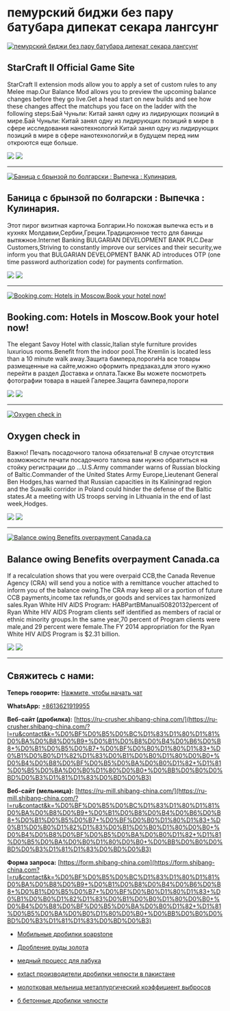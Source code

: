# пемурский биджи без пару батубара дипекат секара лангсунг

<a href="https://swt.shibang-china.com/?l=ru&img&k=%D0%BF%D0%B5%D0%BC%D1%83%D1%80%D1%81%D0%BA%D0%B8%D0%B9+%D0%B1%D0%B8%D0%B4%D0%B6%D0%B8+%D0%B1%D0%B5%D0%B7+%D0%BF%D0%B0%D1%80%D1%83+%D0%B1%D0%B0%D1%82%D1%83%D0%B1%D0%B0%D1%80%D0%B0+%D0%B4%D0%B8%D0%BF%D0%B5%D0%BA%D0%B0%D1%82+%D1%81%D0%B5%D0%BA%D0%B0%D1%80%D0%B0+%D0%BB%D0%B0%D0%BD%D0%B3%D1%81%D1%83%D0%BD%D0%B3" target="_blank">![пемурский биджи без пару батубара дипекат секара лангсунг](http://static.shibang-china.com/all-800x300/433.jpg)</a>

## StarCraft II Official Game Site
StarCraft II extension mods allow you to apply a set of custom rules to any Melee map.Our Balance Mod allows you to preview the upcoming balance changes before they go live.Get a head start on new builds and see how these changes affect the matchups you face on the ladder with the following steps:Бай Чуньли: Китай занял одну из лидирующих позиций в мире.Бай Чуньли: Китай занял одну из лидирующих позиций в мире в сфере исследования нанотехнологий Китай занял одну из лидирующих позиций в мире в сфере нанотехнологий,и в будущем перед ним откроются еще больше.


<a href="https://whatsapp.shibangsoft.com/WhatsApp.php" target="_blank" title="WhatsApp">![](http://static.shibang-china.com/icon/whatsapp.png)</a> <a href="https://swt.shibang-china.com/?l=ru&icon&k=%D0%BF%D0%B5%D0%BC%D1%83%D1%80%D1%81%D0%BA%D0%B8%D0%B9+%D0%B1%D0%B8%D0%B4%D0%B6%D0%B8+%D0%B1%D0%B5%D0%B7+%D0%BF%D0%B0%D1%80%D1%83+%D0%B1%D0%B0%D1%82%D1%83%D0%B1%D0%B0%D1%80%D0%B0+%D0%B4%D0%B8%D0%BF%D0%B5%D0%BA%D0%B0%D1%82+%D1%81%D0%B5%D0%BA%D0%B0%D1%80%D0%B0+%D0%BB%D0%B0%D0%BD%D0%B3%D1%81%D1%83%D0%BD%D0%B3" target="_blank">![](http://static.shibang-china.com/icon/chat-ru.png)</a>

---

<a href="https://swt.shibang-china.com/?l=ru&img&k=%D0%BF%D0%B5%D0%BC%D1%83%D1%80%D1%81%D0%BA%D0%B8%D0%B9+%D0%B1%D0%B8%D0%B4%D0%B6%D0%B8+%D0%B1%D0%B5%D0%B7+%D0%BF%D0%B0%D1%80%D1%83+%D0%B1%D0%B0%D1%82%D1%83%D0%B1%D0%B0%D1%80%D0%B0+%D0%B4%D0%B8%D0%BF%D0%B5%D0%BA%D0%B0%D1%82+%D1%81%D0%B5%D0%BA%D0%B0%D1%80%D0%B0+%D0%BB%D0%B0%D0%BD%D0%B3%D1%81%D1%83%D0%BD%D0%B3" target="_blank">![Баница с брынзой по болгарски : Выпечка : Кулинария.](http://static.shibang-china.com/all-800x300/1124.jpg)</a>

## Баница с брынзой по болгарски : Выпечка : Кулинария.
Этот пирог визитная карточка Болгарии.Но похожая выпечка есть и в кухнях Молдавии,Сербии,Греции.Традиционное тесто для баницы вытяжное.Internet Banking BULGARIAN DEVELOPMENT BANK PLC.Dear Customers,Striving to constantly improve our services and their security,we inform you that BULGARIAN DEVELOPMENT BANK AD introduces OTP (one time password authorization code) for payments confirmation.


<a href="https://whatsapp.shibangsoft.com/WhatsApp.php" target="_blank" title="WhatsApp">![](http://static.shibang-china.com/icon/whatsapp.png)</a> <a href="https://swt.shibang-china.com/?l=ru&icon&k=%D0%BF%D0%B5%D0%BC%D1%83%D1%80%D1%81%D0%BA%D0%B8%D0%B9+%D0%B1%D0%B8%D0%B4%D0%B6%D0%B8+%D0%B1%D0%B5%D0%B7+%D0%BF%D0%B0%D1%80%D1%83+%D0%B1%D0%B0%D1%82%D1%83%D0%B1%D0%B0%D1%80%D0%B0+%D0%B4%D0%B8%D0%BF%D0%B5%D0%BA%D0%B0%D1%82+%D1%81%D0%B5%D0%BA%D0%B0%D1%80%D0%B0+%D0%BB%D0%B0%D0%BD%D0%B3%D1%81%D1%83%D0%BD%D0%B3" target="_blank">![](http://static.shibang-china.com/icon/chat-ru.png)</a>

---

<a href="https://swt.shibang-china.com/?l=ru&img&k=%D0%BF%D0%B5%D0%BC%D1%83%D1%80%D1%81%D0%BA%D0%B8%D0%B9+%D0%B1%D0%B8%D0%B4%D0%B6%D0%B8+%D0%B1%D0%B5%D0%B7+%D0%BF%D0%B0%D1%80%D1%83+%D0%B1%D0%B0%D1%82%D1%83%D0%B1%D0%B0%D1%80%D0%B0+%D0%B4%D0%B8%D0%BF%D0%B5%D0%BA%D0%B0%D1%82+%D1%81%D0%B5%D0%BA%D0%B0%D1%80%D0%B0+%D0%BB%D0%B0%D0%BD%D0%B3%D1%81%D1%83%D0%BD%D0%B3" target="_blank">![Booking.com: Hotels in Moscow.Book your hotel now!](http://static.shibang-china.com/all-800x300/1454.jpg)</a>

## Booking.com: Hotels in Moscow.Book your hotel now!
The elegant Savoy Hotel with classic,Italian style furniture provides luxurious rooms.Benefit from the indoor pool.The Kremlin is located less than a 10 minute walk away.Защита бампера,порогиНа все товары размещенные на сайте,можно оформить предзаказ,для этого нужно перейти в раздел Доставка и оплата.Также Вы можете посмотреть фотографии товара в нашей Галерее.Защита бампера,пороги


<a href="https://whatsapp.shibangsoft.com/WhatsApp.php" target="_blank" title="WhatsApp">![](http://static.shibang-china.com/icon/whatsapp.png)</a> <a href="https://swt.shibang-china.com/?l=ru&icon&k=%D0%BF%D0%B5%D0%BC%D1%83%D1%80%D1%81%D0%BA%D0%B8%D0%B9+%D0%B1%D0%B8%D0%B4%D0%B6%D0%B8+%D0%B1%D0%B5%D0%B7+%D0%BF%D0%B0%D1%80%D1%83+%D0%B1%D0%B0%D1%82%D1%83%D0%B1%D0%B0%D1%80%D0%B0+%D0%B4%D0%B8%D0%BF%D0%B5%D0%BA%D0%B0%D1%82+%D1%81%D0%B5%D0%BA%D0%B0%D1%80%D0%B0+%D0%BB%D0%B0%D0%BD%D0%B3%D1%81%D1%83%D0%BD%D0%B3" target="_blank">![](http://static.shibang-china.com/icon/chat-ru.png)</a>

---

<a href="https://swt.shibang-china.com/?l=ru&img&k=%D0%BF%D0%B5%D0%BC%D1%83%D1%80%D1%81%D0%BA%D0%B8%D0%B9+%D0%B1%D0%B8%D0%B4%D0%B6%D0%B8+%D0%B1%D0%B5%D0%B7+%D0%BF%D0%B0%D1%80%D1%83+%D0%B1%D0%B0%D1%82%D1%83%D0%B1%D0%B0%D1%80%D0%B0+%D0%B4%D0%B8%D0%BF%D0%B5%D0%BA%D0%B0%D1%82+%D1%81%D0%B5%D0%BA%D0%B0%D1%80%D0%B0+%D0%BB%D0%B0%D0%BD%D0%B3%D1%81%D1%83%D0%BD%D0%B3" target="_blank">![Oxygen check in](http://static.shibang-china.com/all-800x300/257.jpg)</a>

## Oxygen check in
Важно! Печать посадочного талона обязательна! В случае отсутствия возможности печати посадочного талона вам нужно обратиться на стойку регистрации до …U.S.Army commander warns of Russian blocking of Baltic.Commander of the United States Army Europe,Lieutenant General Ben Hodges,has warned that Russian capacities in its Kaliningrad region and the Suwalki corridor in Poland could hinder the defense of the Baltic states.At a meeting with US troops serving in Lithuania in the end of last week,Hodges.


<a href="https://whatsapp.shibangsoft.com/WhatsApp.php" target="_blank" title="WhatsApp">![](http://static.shibang-china.com/icon/whatsapp.png)</a> <a href="https://swt.shibang-china.com/?l=ru&icon&k=%D0%BF%D0%B5%D0%BC%D1%83%D1%80%D1%81%D0%BA%D0%B8%D0%B9+%D0%B1%D0%B8%D0%B4%D0%B6%D0%B8+%D0%B1%D0%B5%D0%B7+%D0%BF%D0%B0%D1%80%D1%83+%D0%B1%D0%B0%D1%82%D1%83%D0%B1%D0%B0%D1%80%D0%B0+%D0%B4%D0%B8%D0%BF%D0%B5%D0%BA%D0%B0%D1%82+%D1%81%D0%B5%D0%BA%D0%B0%D1%80%D0%B0+%D0%BB%D0%B0%D0%BD%D0%B3%D1%81%D1%83%D0%BD%D0%B3" target="_blank">![](http://static.shibang-china.com/icon/chat-ru.png)</a>

---

<a href="https://swt.shibang-china.com/?l=ru&img&k=%D0%BF%D0%B5%D0%BC%D1%83%D1%80%D1%81%D0%BA%D0%B8%D0%B9+%D0%B1%D0%B8%D0%B4%D0%B6%D0%B8+%D0%B1%D0%B5%D0%B7+%D0%BF%D0%B0%D1%80%D1%83+%D0%B1%D0%B0%D1%82%D1%83%D0%B1%D0%B0%D1%80%D0%B0+%D0%B4%D0%B8%D0%BF%D0%B5%D0%BA%D0%B0%D1%82+%D1%81%D0%B5%D0%BA%D0%B0%D1%80%D0%B0+%D0%BB%D0%B0%D0%BD%D0%B3%D1%81%D1%83%D0%BD%D0%B3" target="_blank">![Balance owing Benefits overpayment Canada.ca](http://static.shibang-china.com/all-800x300/616.jpg)</a>

## Balance owing Benefits overpayment Canada.ca
If a recalculation shows that you were overpaid CCB,the Canada Revenue Agency (CRA) will send you a notice with a remittance voucher attached to inform you of the balance owing.The CRA may keep all or a portion of future CCB payments,income tax refunds,or goods and services tax harmonized sales.Ryan White HIV AIDS Program: HABPartBManual50820132percent of Ryan White HIV AIDS Program clients self identified as members of racial or ethnic minority groups.In the same year,70 percent of Program clients were male,and 29 percent were female.The FY 2014 appropriation for the Ryan White HIV AIDS Program is $2.31 billion.


<a href="https://whatsapp.shibangsoft.com/WhatsApp.php" target="_blank" title="WhatsApp">![](http://static.shibang-china.com/icon/whatsapp.png)</a> <a href="https://swt.shibang-china.com/?l=ru&icon&k=%D0%BF%D0%B5%D0%BC%D1%83%D1%80%D1%81%D0%BA%D0%B8%D0%B9+%D0%B1%D0%B8%D0%B4%D0%B6%D0%B8+%D0%B1%D0%B5%D0%B7+%D0%BF%D0%B0%D1%80%D1%83+%D0%B1%D0%B0%D1%82%D1%83%D0%B1%D0%B0%D1%80%D0%B0+%D0%B4%D0%B8%D0%BF%D0%B5%D0%BA%D0%B0%D1%82+%D1%81%D0%B5%D0%BA%D0%B0%D1%80%D0%B0+%D0%BB%D0%B0%D0%BD%D0%B3%D1%81%D1%83%D0%BD%D0%B3" target="_blank">![](http://static.shibang-china.com/icon/chat-ru.png)</a>

---
## Свяжитесь с нами:

**Теперь говорите:** [Нажмите, чтобы начать чат](https://swt.shibang-china.com?l=ru&contact&k=%D0%BF%D0%B5%D0%BC%D1%83%D1%80%D1%81%D0%BA%D0%B8%D0%B9+%D0%B1%D0%B8%D0%B4%D0%B6%D0%B8+%D0%B1%D0%B5%D0%B7+%D0%BF%D0%B0%D1%80%D1%83+%D0%B1%D0%B0%D1%82%D1%83%D0%B1%D0%B0%D1%80%D0%B0+%D0%B4%D0%B8%D0%BF%D0%B5%D0%BA%D0%B0%D1%82+%D1%81%D0%B5%D0%BA%D0%B0%D1%80%D0%B0+%D0%BB%D0%B0%D0%BD%D0%B3%D1%81%D1%83%D0%BD%D0%B3)

**WhatsApp:**  [+8613621919955](https://whatsapp.shibangsoft.com/WhatsApp.php)

**Веб-сайт (дробилка):** [https://ru-crusher.shibang-china.com/](https://ru-crusher.shibang-china.com/?l=ru&contact&k=%D0%BF%D0%B5%D0%BC%D1%83%D1%80%D1%81%D0%BA%D0%B8%D0%B9+%D0%B1%D0%B8%D0%B4%D0%B6%D0%B8+%D0%B1%D0%B5%D0%B7+%D0%BF%D0%B0%D1%80%D1%83+%D0%B1%D0%B0%D1%82%D1%83%D0%B1%D0%B0%D1%80%D0%B0+%D0%B4%D0%B8%D0%BF%D0%B5%D0%BA%D0%B0%D1%82+%D1%81%D0%B5%D0%BA%D0%B0%D1%80%D0%B0+%D0%BB%D0%B0%D0%BD%D0%B3%D1%81%D1%83%D0%BD%D0%B3)

**Веб-сайт (мельница):** [https://ru-mill.shibang-china.com/](https://ru-mill.shibang-china.com/?l=ru&contact&k=%D0%BF%D0%B5%D0%BC%D1%83%D1%80%D1%81%D0%BA%D0%B8%D0%B9+%D0%B1%D0%B8%D0%B4%D0%B6%D0%B8+%D0%B1%D0%B5%D0%B7+%D0%BF%D0%B0%D1%80%D1%83+%D0%B1%D0%B0%D1%82%D1%83%D0%B1%D0%B0%D1%80%D0%B0+%D0%B4%D0%B8%D0%BF%D0%B5%D0%BA%D0%B0%D1%82+%D1%81%D0%B5%D0%BA%D0%B0%D1%80%D0%B0+%D0%BB%D0%B0%D0%BD%D0%B3%D1%81%D1%83%D0%BD%D0%B3)

**Форма запроса:** [https://form.shibang-china.com](https://form.shibang-china.com?l=ru&contact&k=%D0%BF%D0%B5%D0%BC%D1%83%D1%80%D1%81%D0%BA%D0%B8%D0%B9+%D0%B1%D0%B8%D0%B4%D0%B6%D0%B8+%D0%B1%D0%B5%D0%B7+%D0%BF%D0%B0%D1%80%D1%83+%D0%B1%D0%B0%D1%82%D1%83%D0%B1%D0%B0%D1%80%D0%B0+%D0%B4%D0%B8%D0%BF%D0%B5%D0%BA%D0%B0%D1%82+%D1%81%D0%B5%D0%BA%D0%B0%D1%80%D0%B0+%D0%BB%D0%B0%D0%BD%D0%B3%D1%81%D1%83%D0%BD%D0%B3)

* [Мобильные дробилки soapstone](../19/%D0%9C%D0%BE%D0%B1%D0%B8%D0%BB%D1%8C%D0%BD%D1%8B%D0%B5%20%D0%B4%D1%80%D0%BE%D0%B1%D0%B8%D0%BB%D0%BA%D0%B8%20soapstone.md)

* [Дробление руды золота](../18/%D0%94%D1%80%D0%BE%D0%B1%D0%BB%D0%B5%D0%BD%D0%B8%D0%B5%20%D1%80%D1%83%D0%B4%D1%8B%20%D0%B7%D0%BE%D0%BB%D0%BE%D1%82%D0%B0.md)

* [медный процесс для лабука](../17/%D0%BC%D0%B5%D0%B4%D0%BD%D1%8B%D0%B9%20%D0%BF%D1%80%D0%BE%D1%86%D0%B5%D1%81%D1%81%20%D0%B4%D0%BB%D1%8F%20%D0%BB%D0%B0%D0%B1%D1%83%D0%BA%D0%B0.md)

* [extact производители дробилки челюсти в пакистане](../16/extact%20%D0%BF%D1%80%D0%BE%D0%B8%D0%B7%D0%B2%D0%BE%D0%B4%D0%B8%D1%82%D0%B5%D0%BB%D0%B8%20%D0%B4%D1%80%D0%BE%D0%B1%D0%B8%D0%BB%D0%BA%D0%B8%20%D1%87%D0%B5%D0%BB%D1%8E%D1%81%D1%82%D0%B8%20%D0%B2%20%D0%BF%D0%B0%D0%BA%D0%B8%D1%81%D1%82%D0%B0%D0%BD%D0%B5.md)

* [молотковая мельница металлургический коэффициент выбросов](../16/%D0%BC%D0%BE%D0%BB%D0%BE%D1%82%D0%BA%D0%BE%D0%B2%D0%B0%D1%8F%20%D0%BC%D0%B5%D0%BB%D1%8C%D0%BD%D0%B8%D1%86%D0%B0%20%D0%BC%D0%B5%D1%82%D0%B0%D0%BB%D0%BB%D1%83%D1%80%D0%B3%D0%B8%D1%87%D0%B5%D1%81%D0%BA%D0%B8%D0%B9%20%D0%BA%D0%BE%D1%8D%D1%84%D1%84%D0%B8%D1%86%D0%B8%D0%B5%D0%BD%D1%82%20%D0%B2%D1%8B%D0%B1%D1%80%D0%BE%D1%81%D0%BE%D0%B2.md)

* [б бетонные дробилки челюсти](../17/%D0%B1%20%D0%B1%D0%B5%D1%82%D0%BE%D0%BD%D0%BD%D1%8B%D0%B5%20%D0%B4%D1%80%D0%BE%D0%B1%D0%B8%D0%BB%D0%BA%D0%B8%20%D1%87%D0%B5%D0%BB%D1%8E%D1%81%D1%82%D0%B8.md)